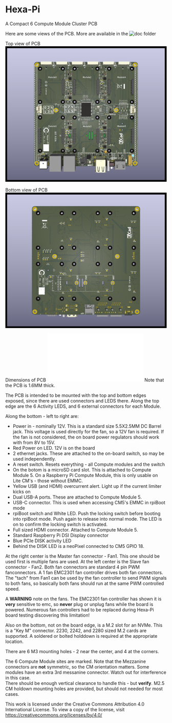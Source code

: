 # Hexa-Pi
A Compact 6 Compute Module Cluster PCB

Here are some views of the PCB.
More are available in the ![doc](doc/) folder

Top view of PCB
![Top View](doc/Hexa-Pi_1.1_TOP.png)

Bottom view of PCB
![Bottom View](doc/Hexa-Pi_1.1_BOT.png)

Dimensions of PCB
![Dimension View](doc/Hexa-Pi_1.1-DIMENSIONS.pdf)
Note that the PCB is 1.6MM thick.

The PCB is intended to be mounted with the top and bottom edges exposed, since there are used connectors and LEDS there.
Along the top edge are the 6 Activity LEDS, and 6 external connectors for each Module.

Along the bottom - left to right are:
- Power in - nominally 12V. This is a standard size 5.5X2.5MM DC Barrel jack.
  This voltage is used directly for the fan, so a 12V fan is required.
  If the fan is not considered, the on board power regulators should work with from 8V to 15V.
- Red Power on LED.  12V is on the board
- 2 ethernet jacks. These are attached to the on-board switch, so may be used independently.
- A reset switch. Resets everything - all Compute modules and the switch
- On the botom is a microSD card slot. This is attached to Compute Module 5.
  On a Raspberry Pi Compute Module, this is only usable on Lite CM's - those without EMMC.
- Yellow USB (and HDMI) overcurrent alert.  Light up if the current limiter kicks on
- Dual USB-A ports.  These are attached to Compute Module 5.
- USB-C connector.  This is used when accessing CM5's EMMC in rpiBoot mode
- rpiBoot switch and White LED.  Push the locking switch before booting into rpiBoot mode.
  Push again to release into normal mode.
  The LED is on to confirm the locking switch is activated.
- Full sized HDMI connector.  Attached to Compute Module 5.
- Standard Raspberry Pi DSI Display connector
- Blue PCIe DISK activity LED
- Behind the DISK LED is a neoPixel connected to CM5 GPIO 18.

At the right center is the Master fan connector - Fan1.
This one should be used first is multiple fans are used.
At the left center is the Slave fan connector - Fan2.
Both fan connectors are standard 4 pin PWM fanconnectors.
A 1 fan EMC2301 fan controller drives both fan connectors.
The "tach" from Fan1 can be used by the fan controller to send PWM signals to both fans,
so basically both fans should run at the same PWM controlled speed.

A **WARNING** note on the fans. The EMC2301 fan controller has shown it is **very**
sensitive to emc, so **never** plug or unplug fans while the board is powered.
Numerous fan controllers had to be replaced during Hexa-Pi board testing discovering this limitation!

Also on the bottom, not on the board edge, is a M.2 slot for an NVMe.
This is a "Key M" connector.
2230, 2242, and 2280 sized M.2 cards are supported.
A soldered or bolted holddown is required at the appropriate location.

There are 6 M3 mounting holes - 2 near the center, and 4 at the corners.

The 6 Compute Module sites are marked. 
Note that the Mezzanine connectors are **not** symmetric, so the CM orientation matters.
Some modules have an extra 3rd messanine connector.
Watch out for interference in this case.  
There should be enough vertical clearance to handle this - but **verify**.
M2.5 CM holdown mounting holes are provided, but should not needed for most cases.

This work is licensed under the Creative Commons Attribution 4.0 International License. To view a copy of the license, visit https://creativecommons.org/licenses/by/4.0/
